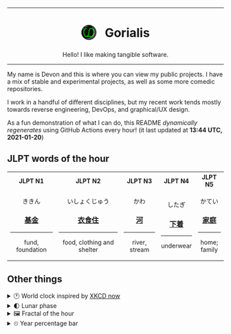 ***

<h1 align="center">
<sub>
    <img src="readme/resources/avatar.png" height="36">
</sub>
&nbsp;
Gorialis
</h1>
<p align="center">
Hello! I like making tangible software.
</p>

***

My name is Devon and this is where you can view my public projects. I have a mix of stable and experimental projects, as well as some more comedic repositories.

I work in a handful of different disciplines, but my recent work tends mostly towards reverse engineering, DevOps, and graphical/UX design.

As a fun demonstration of what I can do, this README *dynamically regenerates* using GitHub Actions every hour! (it last updated at **13:44 UTC, 2021-01-20**)

<h2>JLPT words of the hour</h2>
<table>
    <tr>
        <th>JLPT N1</th>
        <th>JLPT N2</th>
        <th>JLPT N3</th>
        <th>JLPT N4</th>
        <th>JLPT N5</th>
    </tr>
    <tr>
        <td>
            <p align="center">ききん</p>
            <h3 align="center"><b><a href="https://jisho.org/search/%E5%9F%BA%E9%87%91">基金</a></b></h3>
            <hr>
            <p align="center">fund,<wbr> foundation</p>
        </td>
        <td>
            <p align="center">いしょくじゅう</p>
            <h3 align="center"><b><a href="https://jisho.org/search/%E8%A1%A3%E9%A3%9F%E4%BD%8F">衣食住</a></b></h3>
            <hr>
            <p align="center">food,<wbr> clothing and shelter</p>
        </td>
        <td>
            <p align="center">かわ</p>
            <h3 align="center"><b><a href="https://jisho.org/search/%E6%B2%B3">河</a></b></h3>
            <hr>
            <p align="center">river,<wbr> stream</p>
        </td>
        <td>
            <p align="center">したぎ</p>
            <h3 align="center"><b><a href="https://jisho.org/search/%E4%B8%8B%E7%9D%80">下着</a></b></h3>
            <hr>
            <p align="center">underwear</p>
        </td>
        <td>
            <p align="center">かてい</p>
            <h3 align="center"><b><a href="https://jisho.org/search/%E5%AE%B6%E5%BA%AD">家庭</a></b></h3>
            <hr>
            <p align="center">home;<br> family</p>
        </td>
    </tr>
</table>

<h2>Other things</h2>
<details>
<summary>🕐  World clock inspired by <a href="https://xkcd.com/now">XKCD now</a></summary>

> <img src="generated/now.png" width="512">

</details>
<details>
<summary>🌓 Lunar phase</summary>

The moon is approximately 26.98% through its phase (First Quarter).

</details>
<details>
<summary>&#x1f5bc; Fractal of the hour</summary>

> <img src="generated/fractal.png" width="512">

</details>
<details>
<summary>&#x23f2; Year percentage bar</summary>
<pre><code>2021 [█▁▁▁▁▁▁▁▁▁▁▁▁▁▁▁▁▁▁▁] 5.36%</code></pre>
</details>
